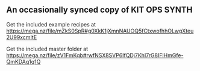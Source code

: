 ## An occasionally synced copy of KIT OPS SYNTH

Get the included example recipes at https://mega.nz/file/mZkS0SpR#g0XkK1jXmnNAUOQ5fCtxwofhhOLwgXteu2U99xcmItE

Get the included master folder at https://mega.nz/file/zV1FmKqb#rwfNSX8SVP6IfQDj7KhI7rG8IFlHmGfe-QmKDAq1q1Q

